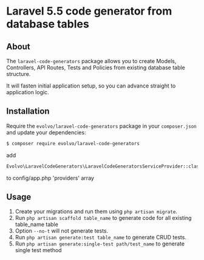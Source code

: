 # Laravel 5.5 code generator from database tables

## About

The `laravel-code-generators` package allows you to create Models, Controllers, API Routes, Tests and Policies from existing database table structure.

It will fasten initial application setup, so you can advance straight to application logic.

## Installation

Require the `evolvo/laravel-code-generators` package in your `composer.json` and update your dependencies:
```sh
$ composer require evolvo/laravel-code-generators
```

add 
```sh
Evolvo\LaravelCodeGenerators\LaravelCodeGeneratorsServiceProvider::class
```
to config/app.php 'providers' array

## Usage

1. Create your migrations and run them using `php artisan migrate`.
2. Run `php artisan scaffold table_name` to generate code for all existing table_name table
3. Option `--no-t` will not generate tests.
4. Run `php artisan generate:test table_name` to generate CRUD tests.
5. Run `php artisan generate:single-test path/test_name` to generate single test method

